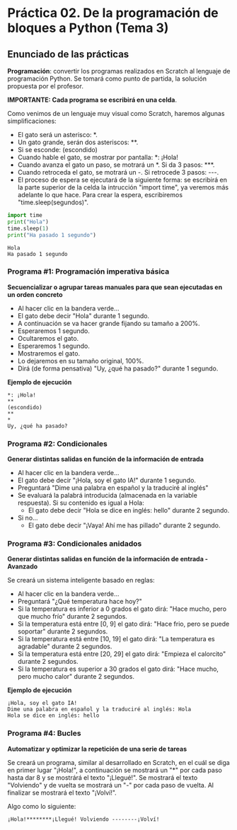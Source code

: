 # Práctica 02. De la programación de bloques a Python (Tema 3)
## Enunciado  de las prácticas

**Programación**: convertir los programas realizados en Scratch al lenguaje de programación Python. Se tomará como punto de partida, la solución propuesta por el profesor.


**IMPORTANTE: Cada programa se escribirá en una celda**. 

Como venimos de un lenguaje muy visual como Scratch, haremos algunas simplificaciones:
- El gato será un asterisco: *.
- Un gato grande, serán dos asteriscos: **.
- Si se esconde: (escondido)
- Cuando hable el gato, se mostrar por pantalla: *: ¡Hola!
- Cuando avanza el gato un paso, se motrará un *. Si da 3 pasos: ***.
- Cuando retroceda el gato, se motrará un -. Si retrocede 3 pasos: ---.
- El proceso de espera se ejecutará de la siguiente forma: se escribirá en la parte superior de la celda la intrucción "import time", ya veremos más adelante lo que hace. Para crear la espera, escribiremos "time.sleep(segundos)".


```python
import time
print("Hola")
time.sleep(1)
print("Ha pasado 1 segundo")
```

    Hola
    Ha pasado 1 segundo
    

### Programa #1: Programación imperativa básica
**Secuencializar o agrupar tareas manuales para que sean ejecutadas en un orden concreto**
- Al hacer clic en la bandera verde...
- El gato debe decir "Hola" durante 1 segundo.
- A continuación se va hacer grande fijando su tamaño a 200%.
- Esperaremos 1 segundo.
- Ocultaremos el gato.
- Esperaremos 1 segundo.
- Mostraremos el gato.
- Lo dejaremos en su tamaño original, 100%.
- Dirá (de forma pensativa) "Uy, ¿qué ha pasado?" durante 1 segundo.

**Ejemplo de ejecución**
```
*: ¡Hola!
**
(escondido)
**
*
Uy, ¿qué ha pasado?
```

### Programa #2: Condicionales
**Generar distintas salidas en función de la información de entrada**
- Al hacer clic en la bandera verde...
- El gato debe decir "¡Hola, soy el gato IA!" durante 1 segundo.
- Preguntará "Dime una palabra en español y la traduciré al inglés"
- Se evaluará la palabrá introducida (almacenada en la variable respuesta). Si su contenido es igual a Hola:
   + El gato debe decir "Hola se dice en inglés: hello" durante 2 segundo.
- Si no...
   + El gato debe decir "¡Vaya! Ahí me has pillado" durante 2 segundo.

### Programa #3: Condicionales anidados
**Generar distintas salidas en función de la información de entrada - Avanzado**

Se creará un sistema inteligente basado en reglas:
- Al hacer clic en la bandera verde...
- Preguntará "¿Qué temperatura hace hoy?"
- Si la temperatura es inferior a 0 grados el gato dirá: "Hace mucho, pero que mucho frío" durante 2 segundos.
- Si la temperatura está entre [0, 9] el gato dirá: "Hace frio, pero se puede soportar" durante 2 segundos.
- Si la temperatura está entre [10, 19] el gato dirá: "La temperatura es agradable" durante 2 segundos.
- Si la temperatura está entre [20, 29] el gato dirá: "Empieza el calorcito" durante 2 segundos.
- Si la temperatura es superior a 30 grados el gato dirá: "Hace mucho, pero mucho calor" durante 2 segundos.

**Ejemplo de ejecución**
```
¡Hola, soy el gato IA!
Dime una palabra en español y la traduciré al inglés: Hola
Hola se dice en inglés: hello
```

### Programa #4: Bucles
**Automatizar y optimizar la repetición de una serie de tareas**

Se creará un programa, similar al desarrollado en Scratch, en el cuál se diga en primer lugar "¡Hola!", a continuación se mostrará un "\*" por cada paso hasta dar 8 y se mostrárá el texto "¡Llegué!". Se mostrará el texto "Volviendo" y de vuelta se mostrará un "-" por cada paso de vuelta. Al finalizar se mostrará el texto "¡Volví!".

Algo como lo siguiente:
```
¡Hola!********¡Llegué! Volviendo --------¡Volví!
```


